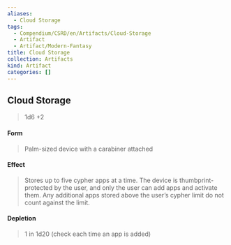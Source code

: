 ```yaml
---
aliases:
  - Cloud Storage
tags:
  - Compendium/CSRD/en/Artifacts/Cloud-Storage
  - Artifact
  - Artifact/Modern-Fantasy
title: Cloud Storage
collection: Artifacts
kind: Artifact
categories: []
---
```

## Cloud Storage  
>1d6 +2  
#### Form  
> Palm-sized device with a carabiner attached    
#### Effect  
> Stores up to five cypher apps at a time. The device is thumbprint-protected by the user, and only the user can add apps and activate them. Any additional apps stored above the user’s cypher limit do not count against the limit.   
#### Depletion   
>1 in 1d20 (check each time an app is added)  
  
